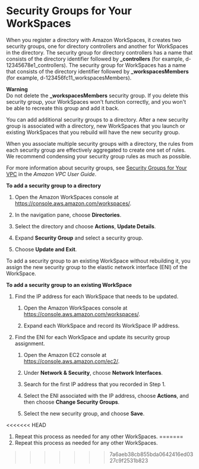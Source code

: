 # Security Groups for Your WorkSpaces<a name="amazon-workspaces-security-groups"></a>

When you register a directory with Amazon WorkSpaces, it creates two security groups, one for directory controllers and another for WorkSpaces in the directory\. The security group for directory controllers has a name that consists of the directory identifier followed by **\_controllers** \(for example, d\-12345678e1\_controllers\)\. The security group for WorkSpaces has a name that consists of the directory identifier followed by **\_workspacesMembers** \(for example, d\-123456fc11\_workspacesMembers\)\.

**Warning**  
Do not delete the **\_workspacesMembers** security group\. If you delete this security group, your WorkSpaces won't function correctly, and you won't be able to recreate this group and add it back\. 

You can add additional security groups to a directory\. After a new security group is associated with a directory, new WorkSpaces that you launch or existing WorkSpaces that you rebuild will have the new security group\.

When you associate multiple security groups with a directory, the rules from each security group are effectively aggregated to create one set of rules\. We recommend condensing your security group rules as much as possible\.

For more information about security groups, see [ Security Groups for Your VPC](https://docs.aws.amazon.com/vpc/latest/userguide/VPC_SecurityGroups.html) in the *Amazon VPC User Guide*\.

**To add a security group to a directory**

1. Open the Amazon WorkSpaces console at [https://console\.aws\.amazon\.com/workspaces/](https://console.aws.amazon.com/workspaces/)\.

1. In the navigation pane, choose **Directories**\.

1. Select the directory and choose **Actions**, **Update Details**\.

1. Expand **Security Group** and select a security group\.

1. Choose **Update and Exit**\.

To add a security group to an existing WorkSpace without rebuilding it, you assign the new security group to the elastic network interface \(ENI\) of the WorkSpace\.

**To add a security group to an existing WorkSpace**

1. Find the IP address for each WorkSpace that needs to be updated\.

   1. Open the Amazon WorkSpaces console at [https://console\.aws\.amazon\.com/workspaces/](https://console.aws.amazon.com/workspaces/)\.

   1. Expand each WorkSpace and record its WorkSpace IP address\.

1. Find the ENI for each WorkSpace and update its security group assignment\.

   1. Open the Amazon EC2 console at [https://console\.aws\.amazon\.com/ec2/](https://console.aws.amazon.com/ec2/)\.

   1. Under **Network & Security**, choose **Network Interfaces**\.

   1. Search for the first IP address that you recorded in Step 1\.

   1. Select the ENI associated with the IP address, choose **Actions**, and then choose **Change Security Groups**\.

   1. Select the new security group, and choose **Save**\.

<<<<<<< HEAD
   1. Repeat this process as needed for any other WorkSpaces\. 
=======
   1. Repeat this process as needed for any other WorkSpaces\. 
>>>>>>> 7a6aeb38cb855bda0642416ed0327c9f2531b823
